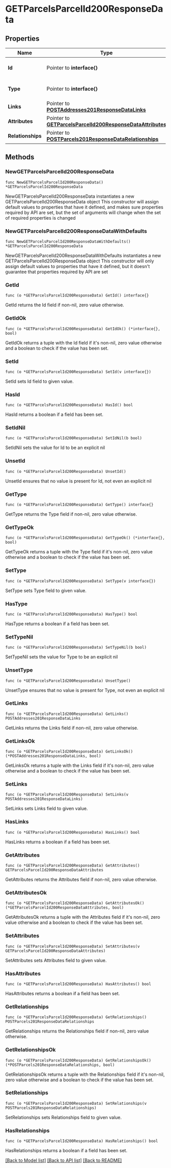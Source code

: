 # GETParcelsParcelId200ResponseData

## Properties

Name | Type | Description | Notes
------------ | ------------- | ------------- | -------------
**Id** | Pointer to **interface{}** | The resource&#39;s id | [optional] 
**Type** | Pointer to **interface{}** | The resource&#39;s type | [optional] 
**Links** | Pointer to [**POSTAddresses201ResponseDataLinks**](POSTAddresses201ResponseDataLinks.md) |  | [optional] 
**Attributes** | Pointer to [**GETParcelsParcelId200ResponseDataAttributes**](GETParcelsParcelId200ResponseDataAttributes.md) |  | [optional] 
**Relationships** | Pointer to [**POSTParcels201ResponseDataRelationships**](POSTParcels201ResponseDataRelationships.md) |  | [optional] 

## Methods

### NewGETParcelsParcelId200ResponseData

`func NewGETParcelsParcelId200ResponseData() *GETParcelsParcelId200ResponseData`

NewGETParcelsParcelId200ResponseData instantiates a new GETParcelsParcelId200ResponseData object
This constructor will assign default values to properties that have it defined,
and makes sure properties required by API are set, but the set of arguments
will change when the set of required properties is changed

### NewGETParcelsParcelId200ResponseDataWithDefaults

`func NewGETParcelsParcelId200ResponseDataWithDefaults() *GETParcelsParcelId200ResponseData`

NewGETParcelsParcelId200ResponseDataWithDefaults instantiates a new GETParcelsParcelId200ResponseData object
This constructor will only assign default values to properties that have it defined,
but it doesn't guarantee that properties required by API are set

### GetId

`func (o *GETParcelsParcelId200ResponseData) GetId() interface{}`

GetId returns the Id field if non-nil, zero value otherwise.

### GetIdOk

`func (o *GETParcelsParcelId200ResponseData) GetIdOk() (*interface{}, bool)`

GetIdOk returns a tuple with the Id field if it's non-nil, zero value otherwise
and a boolean to check if the value has been set.

### SetId

`func (o *GETParcelsParcelId200ResponseData) SetId(v interface{})`

SetId sets Id field to given value.

### HasId

`func (o *GETParcelsParcelId200ResponseData) HasId() bool`

HasId returns a boolean if a field has been set.

### SetIdNil

`func (o *GETParcelsParcelId200ResponseData) SetIdNil(b bool)`

 SetIdNil sets the value for Id to be an explicit nil

### UnsetId
`func (o *GETParcelsParcelId200ResponseData) UnsetId()`

UnsetId ensures that no value is present for Id, not even an explicit nil
### GetType

`func (o *GETParcelsParcelId200ResponseData) GetType() interface{}`

GetType returns the Type field if non-nil, zero value otherwise.

### GetTypeOk

`func (o *GETParcelsParcelId200ResponseData) GetTypeOk() (*interface{}, bool)`

GetTypeOk returns a tuple with the Type field if it's non-nil, zero value otherwise
and a boolean to check if the value has been set.

### SetType

`func (o *GETParcelsParcelId200ResponseData) SetType(v interface{})`

SetType sets Type field to given value.

### HasType

`func (o *GETParcelsParcelId200ResponseData) HasType() bool`

HasType returns a boolean if a field has been set.

### SetTypeNil

`func (o *GETParcelsParcelId200ResponseData) SetTypeNil(b bool)`

 SetTypeNil sets the value for Type to be an explicit nil

### UnsetType
`func (o *GETParcelsParcelId200ResponseData) UnsetType()`

UnsetType ensures that no value is present for Type, not even an explicit nil
### GetLinks

`func (o *GETParcelsParcelId200ResponseData) GetLinks() POSTAddresses201ResponseDataLinks`

GetLinks returns the Links field if non-nil, zero value otherwise.

### GetLinksOk

`func (o *GETParcelsParcelId200ResponseData) GetLinksOk() (*POSTAddresses201ResponseDataLinks, bool)`

GetLinksOk returns a tuple with the Links field if it's non-nil, zero value otherwise
and a boolean to check if the value has been set.

### SetLinks

`func (o *GETParcelsParcelId200ResponseData) SetLinks(v POSTAddresses201ResponseDataLinks)`

SetLinks sets Links field to given value.

### HasLinks

`func (o *GETParcelsParcelId200ResponseData) HasLinks() bool`

HasLinks returns a boolean if a field has been set.

### GetAttributes

`func (o *GETParcelsParcelId200ResponseData) GetAttributes() GETParcelsParcelId200ResponseDataAttributes`

GetAttributes returns the Attributes field if non-nil, zero value otherwise.

### GetAttributesOk

`func (o *GETParcelsParcelId200ResponseData) GetAttributesOk() (*GETParcelsParcelId200ResponseDataAttributes, bool)`

GetAttributesOk returns a tuple with the Attributes field if it's non-nil, zero value otherwise
and a boolean to check if the value has been set.

### SetAttributes

`func (o *GETParcelsParcelId200ResponseData) SetAttributes(v GETParcelsParcelId200ResponseDataAttributes)`

SetAttributes sets Attributes field to given value.

### HasAttributes

`func (o *GETParcelsParcelId200ResponseData) HasAttributes() bool`

HasAttributes returns a boolean if a field has been set.

### GetRelationships

`func (o *GETParcelsParcelId200ResponseData) GetRelationships() POSTParcels201ResponseDataRelationships`

GetRelationships returns the Relationships field if non-nil, zero value otherwise.

### GetRelationshipsOk

`func (o *GETParcelsParcelId200ResponseData) GetRelationshipsOk() (*POSTParcels201ResponseDataRelationships, bool)`

GetRelationshipsOk returns a tuple with the Relationships field if it's non-nil, zero value otherwise
and a boolean to check if the value has been set.

### SetRelationships

`func (o *GETParcelsParcelId200ResponseData) SetRelationships(v POSTParcels201ResponseDataRelationships)`

SetRelationships sets Relationships field to given value.

### HasRelationships

`func (o *GETParcelsParcelId200ResponseData) HasRelationships() bool`

HasRelationships returns a boolean if a field has been set.


[[Back to Model list]](../README.md#documentation-for-models) [[Back to API list]](../README.md#documentation-for-api-endpoints) [[Back to README]](../README.md)


